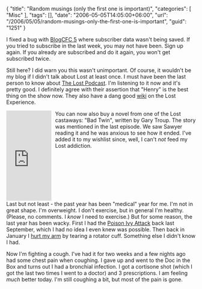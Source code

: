 {
	"title": "Random musings (only the first one is important)",
	"categories": [
		"Misc"
	],
	"tags": [],
	"date": "2006-05-05T14:05:00+06:00",
	"url": "/2006/05/05/random-musings-only-the-first-one-is-important",
	"guid": "1251"
}

I fixed a bug with <a href="http://www.blogcfc.com">BlogCFC 5</a> where subscriber data wasn't being saved. If you tried to subscribe in the last week, you may not have been. Sign up again. If you already are subscribed and do it again, you won't get subscribed twice.
<!--more-->
Still here? I did warn you this wasn't unimportant. Of course, it wouldn't be my blog if I didn't talk about Lost at least once. I must have been the last person to know about <a href="http://www.jayandjack.com/">The Lost Podcast</a>. I'm listening to it now and it's pretty good. I definitely agree with their assertion that "Henry" is the best thing on the show now. They also have a dang good <a href="http://jayandjack.com/wiki/index.php?title=The_Lost_Experience">wiki</a> on the Lost Experience. 

<iframe src="http://rcm-na.amazon-adsystem.com/e/cm?t=raymondcamden-20&o=1&p=8&l=as1&asins=1401302769&fc1=000000&IS2=1&lt1=_top&lc1=0000ff&bc1=000000&bg1=ffffff&npa=1&f=ifr" style="width:120px;height:240px;margin-right: 10px" scrolling="no" marginwidth="0" marginheight="0" frameborder="0" align="left"></iframe>

You can now also buy a novel from one of the Lost castaways: "Bad Twin", written by Gary Troup. The story was mentioned in the last episode. We saw Sawyer reading it and he was anxious to see how it ended. I've added it to my wishlist since, well, I can't <i>not</i> feed my Lost addiction.
<br clear="left">
Last but not least - the past year has been "medical" year for me. I'm not in great shape. I'm overweight. I don't exercise, but in general I'm healthy. (Please, no comments. I <i>know</i> I need to exercise.) But for some reason, the last year has been wacky. First I had the <a href="http://ray.camdenfamily.com/index.cfm/2005/9/9/Poison-Ivy-2-Ray-0">Poison Ivy Attack</a> back last September, which I had no idea I even knew was possible. Then back in January I <a href="http://ray.camdenfamily.com/index.cfm/2006/1/24/A-Farewell-to-Arms">hurt my arm</a> by tearing a rotator cuff. Something else I didn't know I had.

Now I'm fighting a cough. I've had it for two weeks and a few nights ago had some chest pain when coughing. I gave up and went to the Doc in the Box and turns out I had a bronchial infection. I got a cortisone shot (which I got the last two times I went to a doctor) and 3 prescriptions. I am feeling <i>much</i> better today.  I'm still coughing a bit, but most of the pain is gone.